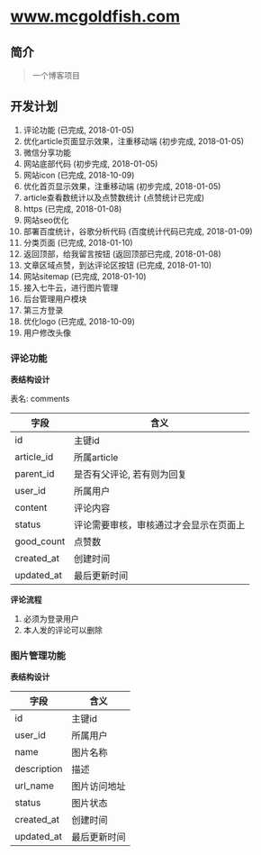 # www.mcgoldfish.com

## 简介
> 一个博客项目

## 开发计划
1. 评论功能 (已完成, 2018-01-05)
2. 优化article页面显示效果，注重移动端 (初步完成, 2018-01-05)
3. 微信分享功能
4. 网站底部代码  (初步完成, 2018-01-05)
5. 网站icon (已完成, 2018-10-09)
6. 优化首页显示效果，注重移动端 (初步完成, 2018-01-05)
7. article查看数统计以及点赞数统计 (点赞统计已完成)
8. https (已完成, 2018-01-08)
9. 网站seo优化
10. 部署百度统计，谷歌分析代码 (百度统计代码已完成, 2018-01-09)
11. 分类页面 (已完成, 2018-01-10)
12. 返回顶部，给我留言按钮 (返回顶部已完成, 2018-01-08)
13. 文章区域点赞，到达评论区按钮 (已完成, 2018-01-10)
14. 网站sitemap (已完成, 2018-01-10)
15. 接入七牛云，进行图片管理
16. 后台管理用户模块
17. 第三方登录
18. 优化logo (已完成, 2018-10-09)
19. 用户修改头像

### 评论功能

**表结构设计**

表名: comments

字段 | 含义
---|---
id | 主键id
article_id | 所属article
parent_id | 是否有父评论, 若有则为回复
user_id |  所属用户
content | 评论内容
status  | 评论需要审核，审核通过才会显示在页面上
good_count | 点赞数
created_at | 创建时间
updated_at | 最后更新时间

**评论流程**
1. 必须为登录用户
2. 本人发的评论可以删除

### 图片管理功能

**表结构设计**

字段 | 含义
---|---
id | 主键id
user_id |  所属用户
name | 图片名称
description | 描述
url_name | 图片访问地址
status  | 图片状态
created_at | 创建时间
updated_at | 最后更新时间